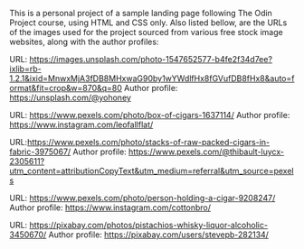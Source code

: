 This is a personal project of a sample landing page following The Odin Project course, using HTML and CSS only.
Also listed bellow, are the URLs of the images used for the project sourced from various free stock image websites, along with the author profiles:

URL:
https://images.unsplash.com/photo-1547652577-b4fe2f34d7ee?ixlib=rb-1.2.1&ixid=MnwxMjA3fDB8MHxwaG90by1wYWdlfHx8fGVufDB8fHx8&auto=format&fit=crop&w=870&q=80
Author profile: https://unsplash.com/@yohoney

URL:
https://www.pexels.com/photo/box-of-cigars-1637114/
Author profile: https://www.instagram.com/leofallflat/

URL:https://www.pexels.com/photo/stacks-of-raw-packed-cigars-in-fabric-3975067/
Author profile: https://www.pexels.com/@thibault-luycx-2305611?utm_content=attributionCopyText&utm_medium=referral&utm_source=pexels

URL: https://www.pexels.com/photo/person-holding-a-cigar-9208247/
Author profile: https://www.instagram.com/cottonbro/

URL: https://pixabay.com/photos/pistachios-whisky-liquor-alcoholic-3450670/
Author profile: https://pixabay.com/users/stevepb-282134/

